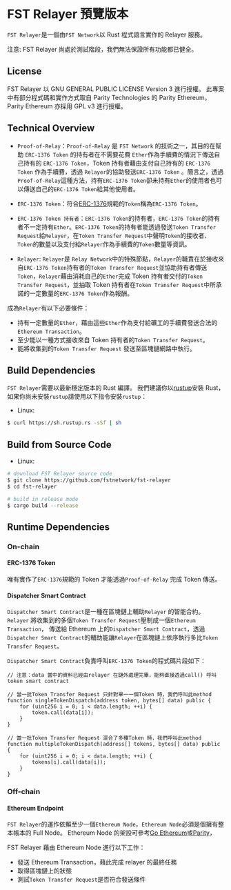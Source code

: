# FST Relayer 預覽版本

`FST Relayer`是一個由`FST Network`以 Rust 程式語言實作的 Relayer 服務。

注意: FST Relayer 尚處於測試階段，我們無法保證所有功能都已健全。

## License

FST Relayer 以 GNU GENERAL PUBLIC LICENSE Version 3 進行授權。
此專案中有部分程式碼和實作方式取自 Parity Technologies 的 Parity Ethereum，Parity Ethereum 亦採用 GPL v3 進行授權。

## Technical Overview

- `Proof-of-Relay`：`Proof-of-Relay` 是 `FST Network` 的技術之一，其目的在幫助 `ERC-1376 Token` 的持有者在不需要花費 `Ether`作為手續費的情況下傳送自己持有的 `ERC-1376 Token`，Token 持有者藉由支付自己持有的 `ERC-1376 Token` 作為手續費，透過 `Relayer`的協助發送`ERC-1376 Token` 。簡言之，透過`Proof-of-Relay`這種方法，持有`ERC-1376 Token`卻未持有`Ether`的使用者也可以傳送自己的`ERC-1376 Token`給其他使用者。

- `ERC-1376 Token`：符合[ERC-1376](https://github.com/fstnetwork/EIPs/blob/master/EIPS/eip-1376.md)規範的`Token`稱為`ERC-1376 Token`。

- `ERC-1376 Token 持有者`：`ERC-1376 Token`的持有者，`ERC-1376 Token`的持有者不一定持有`Ether`。`ERC-1376 Token`的持有者能透過發送`Token Transfer Request`給`Relayer`，在`Token Transfer Request`中聲明`Token`的接收者、`Token`的數量以及支付給`Relayer`作為手續費的`Token`數量等資訊。

- `Relayer`: `Relayer`是 `Relay Network`中的特殊節點，`Relayer`的職責在於接收來自`ERC-1376 Token`持有者的`Token Transfer Request`並協助持有者傳送`Token`，`Relayer`藉由消耗自己的`Ether`完成 Token 持有者交付的`Token Transfer Request`，並抽取 Token 持有者在`Token Transfer Request`中所承諾的一定數量的`ERC-1376 Token`作為報酬。

成為`Relayer`有以下必要條件：

- 持有一定數量的`Ether`，藉由這些`Ether`作為支付給礦工的手續費發送合法的`Ethereum Transaction`。
- 至少能以一種方式接收來自 Token 持有者的`Token Transfer Request`。
- 能將收集到的`Token Transfer Request` 發送至區塊鏈網路中執行。

## Build Dependencies

`FST Relayer`需要以最新穩定版本的 Rust 編譯。
我們建議你以[rustup](https://www.rustup.rs/)安裝 Rust，如果你尚未安裝`rustup`請使用以下指令安裝`rustup`：

- Linux:

```bash
$ curl https://sh.rustup.rs -sSf | sh
```

## Build from Source Code

- Linux:

```bash
# download FST Relayer source code
$ git clone https://github.com/fstnetwork/fst-relayer
$ cd fst-relayer

# build in release mode
$ cargo build --release
```

## Runtime Dependencies

### On-chain

#### ERC-1376 Token

唯有實作了`ERC-1376`規範的 Token 才能透過`Proof-of-Relay` 完成 Token 傳送。

#### Dispatcher Smart Contract

`Dispatcher Smart Contract`是一種在區塊鏈上輔助`Relayer` 的智能合約。`Relayer` 將收集到的多個`Token Transfer Request`壓制成一個`Ethereum Transaction`，
傳送給 Ethereum 上的`Dispatcher Smart Contract`，透過`Dispatcher Smart Contract`的輔助能讓`Relayer`在區塊鏈上依序執行多比`Token Transfer Request`。

`Dispatcher Smart Contract`負責呼叫`ERC-1376 Token`的程式碼片段如下：

```solidity
// 注意：data 當中的資料已經由relayer 在鏈外處理完畢，能夠直接透過call() 呼叫token smart contract

// 當一批Token Transfer Request 只針對單一一個Token 時，我們呼叫此method
function singleTokenDispatch(address token, bytes[] data) public {
    for (uint256 i = 0; i < data.length; ++i) {
        token.call(data[i]);
    }
}

// 當一批Token Transfer Request 混合了多種Token 時，我們呼叫此method
function multipleTokenDispatch(address[] tokens, bytes[] data) public {
    for (uint256 i = 0; i < data.length; ++i) {
        tokens[i].call(data[i]);
    }
}
```

### Off-chain

#### Ethereum Endpoint

`FST Relayer`的運作依賴至少一個`Ethereum Node`，`Ethereum Node`必須是個擁有整本帳本的 Full Node。
Ethereum Node 的架設可參考[Go Ethereum](https://github.com/ethereum/go-ethereum/)或[Parity](https://github.com/paritytech/parity-ethereum/)，

FST Relayer 藉由 Ethereum Node 進行以下工作：

- 發送 Ethereum Transaction，藉此完成 relayer 的最終任務
- 取得區塊鏈上的狀態
- 測試`Token Transfer Request`是否符合發送條件
